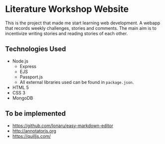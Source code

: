# Literature Workshop Website

This is the project that made me start learning web development. A webapp that records weekly challenges, stories and comments. The main aim is to incentivize writing stories and reading stories of each other.

## Technologies Used
- Node.js
    - Express
    - EJS
    - Passport.js
    - All external libraries used can be found in `package.json`.
- HTML 5
- CSS 3
- MongoDB

## To be implemented
- https://github.com/Ionaru/easy-markdown-editor
- http://annotatorjs.org
- https://quilljs.com/
